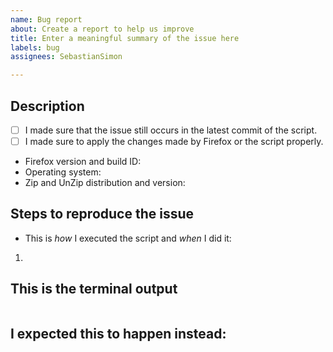 ```yaml
---
name: Bug report
about: Create a report to help us improve
title: Enter a meaningful summary of the issue here
labels: bug
assignees: SebastianSimon

---
```


## Description

<!-- Enter meaningful description here. -->

* [ ] I made sure that the issue still occurs in the latest commit of the script.
* [ ] I made sure to apply the changes made by Firefox or the script properly. <!-- See https://github.com/SebastianSimon/firefox-selection-fix/wiki/Apply-changes-to-Firefox-properly -->
* Firefox version and build ID: <!-- See “About Firefox” in the menu. -->
* Operating system: 
* Zip and UnZip distribution and version: <!-- E.g. “Info-ZIP Zip version 3.0-9 and Info-ZIP UnZip version 6.0-14”. -->

## Steps to reproduce the issue

* This is _how_ I executed the script and _when_ I did it: <!-- E.g. “I opened the terminal and typed `bash Firefox\ Selection\ Fix.sh` right after Firefox installed the updates.”. -->

1. <!-- Enter details -->

## This is the terminal output

<!-- Make sure to redact sensitive information. -->

```none

```

## I expected this to happen instead:

<!-- Enter details. -->
